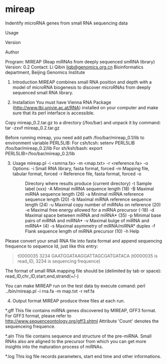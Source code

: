 mireap
======

Indentify microRNA genes from small RNA sequencing data

Usage

Version

Author


Program: MIREAP (Reap miRNAs from deeply sequenced smRNA library)
Version: 0.2
Contact: Li Qibin <liqb@genomics.org.cn>
  Bioinformatics department, Beijing Genomics Institute


1. Introduction
MIREAP combines small RNA position and depth with a model of
microRNA biogenesis to discover microRNAs from deeply sequenced
small RNA library.

2. Installation
You must have Vienna RNA Package (http://www.tbi.univie.ac.at/RNA)
installed on your computer and make sure that its perl interface
is accessible.

Copy mireap_0.2.tar.gz to a directory (/foo/bar) and unpack
it by command:
  tar -zxvf mireap_0.2.tar.gz

Before running mireap, you need add path /foo/bar/mireap_0.1/lib to
environment variable PERL5LIB:
For csh/tcsh:
  setenv PERL5LIB /foo/bar/mireap_0.2/lib
For sh/ksh/bash:
  export PERL5LIB=/foo/bar/mireap_0.2/lib


3. Usage
mireap.pl -i <smrna.fa> -m <map.txt> -r <reference.fa> -o <outdir>
Options:
-i <file>  Small RNA library, fasta format, forced
-m <file>  Mapping file, tabular format, forced
-r <file>  Reference file, fasta format, forced
-o <dir>   Directory where results produce (current directory)
-t <str>   Sample label (xxx)
-A <int>   Minimal miRNA sequence length (18)
-B <int>   Maximal miRNA sequence length (26)
-a <int>   Minimal miRNA reference sequence length (20)
-b <int>   Maximal miRNA reference sequence length (24)
-u <int>   Maximal copy number of miRNAs on reference (20)
-e <folat> Maximal free energy allowed for a miRNA precursor (-18)
-d <int>   Maximal space between miRNA and miRNA* (35)
-p <int>   Minimal base pairs of miRNA and miRNA*
-v <int>   Maximal bulge of miRNA and miRNA* (4)
-s <int>   Maximal asymmetry of miRNA/miRNA* duplex
-f <int>   Flank sequence length of miRNA precursor (10)
-h         Help

Please convert your small RNA file into fasta format and append
sequencing frequence to sequence Id, just like this entry:
>t0000035 3234
GAATGGATAAGGATTAGCGATGATACA
(t0000035 is read_ID, 3234 is sequencing frequence)

The format of small RNA mapping file should be (delimited by tab or
space):
read_ID,chr_ID,start,end,strand(+/-)

You can make MIREAP run on the test data by execute comand:
perl ../bin/mireap.pl -i rna.fa -m map.txt -r ref.fa


4. Output format
MIREAP produce three files at each run.

*.gff
This file contains miRNA genes discovered by MIREAP, GFF3 format. For
GFF3 format, please refer to http://www.sequenceontology.org/gff3.shtml
Attribute 'Count' denotes the sequenceing frequence.

*.aln
This file contains sequence and structure of the pre-miRNA. Small RNAs
also are aligned to the precursor from which you can get more insights
into the maturation process of miRNAs.

*.log
This log file records parameters, start end time and other informations.


